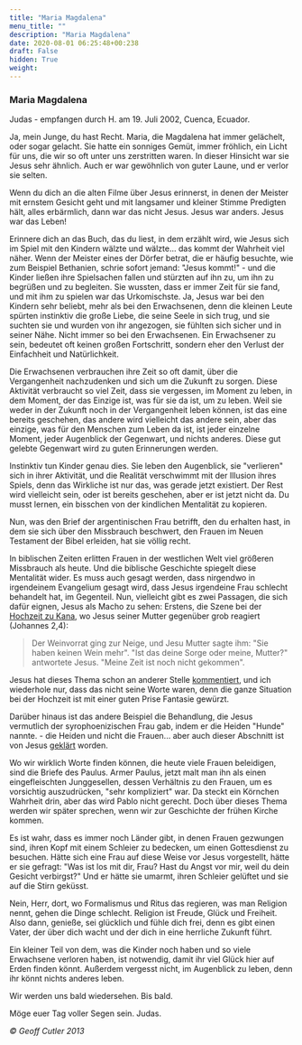 ```yaml
---
title: "Maria Magdalena"
menu_title: ""
description: "Maria Magdalena"
date: 2020-08-01 06:25:48+00:238
draft: False
hidden: True
weight:
---
```

### Maria Magdalena

Judas - empfangen durch H. am 19. Juli 2002, Cuenca, Ecuador.

Ja, mein Junge, du hast Recht. Maria, die Magdalena hat immer gelächelt, oder sogar gelacht. Sie hatte ein sonniges Gemüt, immer fröhlich, ein Licht für uns, die wir so oft unter uns zerstritten waren. In dieser Hinsicht war sie Jesus sehr ähnlich. Auch er war gewöhnlich von guter Laune, und er verlor sie selten.

Wenn du dich an die alten Filme über Jesus erinnerst, in denen der Meister mit ernstem Gesicht geht und mit langsamer und kleiner Stimme Predigten hält, alles erbärmlich, dann war das nicht Jesus. Jesus war anders. Jesus war das Leben!

Erinnere dich an das Buch, das du liest, in dem erzählt wird, wie Jesus sich im Spiel mit den Kindern wälzte und wälzte... das kommt der Wahrheit viel näher. Wenn der Meister eines der Dörfer betrat, die er häufig besuchte, wie zum Beispiel Bethanien, schrie sofort jemand: "Jesus kommt!" - und die Kinder ließen ihre Spielsachen fallen und stürzten auf ihn zu, um ihn zu begrüßen und zu begleiten. Sie wussten, dass er immer Zeit für sie fand, und mit ihm zu spielen war das Urkomischste. Ja, Jesus war bei den Kindern sehr beliebt, mehr als bei den Erwachsenen, denn die kleinen Leute spürten instinktiv die große Liebe, die seine Seele in sich trug, und sie suchten sie und wurden von ihr angezogen, sie fühlten sich sicher und in seiner Nähe. Nicht immer so bei den Erwachsenen. Ein Erwachsener zu sein, bedeutet oft keinen großen Fortschritt, sondern eher den Verlust der Einfachheit und Natürlichkeit.

Die Erwachsenen verbrauchen ihre Zeit so oft damit, über die Vergangenheit nachzudenken und sich um die Zukunft zu sorgen. Diese Aktivität verbraucht so viel Zeit, dass sie vergessen, im Moment zu leben, in dem Moment, der das Einzige ist, was für sie da ist, um zu leben. Weil sie weder in der Zukunft noch in der Vergangenheit leben können, ist das eine bereits geschehen, das andere wird vielleicht das andere sein, aber das einzige, was für den Menschen zum Leben da ist, ist jeder einzelne Moment, jeder Augenblick der Gegenwart, und nichts anderes. Diese gut gelebte Gegenwart wird zu guten Erinnerungen werden.

Instinktiv tun Kinder genau dies. Sie leben den Augenblick, sie "verlieren" sich in ihrer Aktivität, und die Realität verschwimmt mit der Illusion ihres Spiels, denn das Wirkliche ist nur das, was gerade jetzt existiert. Der Rest wird vielleicht sein, oder ist bereits geschehen, aber er ist jetzt nicht da. Du musst lernen, ein bisschen von der kindlichen Mentalität zu kopieren.

Nun, was den Brief der argentinischen Frau betrifft, den du erhalten hast, in dem sie sich über den Missbrauch beschwert, den Frauen im Neuen Testament der Bibel erleiden, hat sie völlig recht.

In biblischen Zeiten erlitten Frauen in der westlichen Welt viel größeren Missbrauch als heute. Und die biblische Geschichte spiegelt diese Mentalität wider. Es muss auch gesagt werden, dass nirgendwo in irgendeinem Evangelium gesagt wird, dass Jesus irgendeine Frau schlecht behandelt hat, im Gegenteil. Nun, vielleicht gibt es zwei Passagen, die sich dafür eignen, Jesus als Macho zu sehen: Erstens, die Szene bei der [Hochzeit zu Kana](/aktuelle-botschaften/aktuelle-botschaften-in-reihenfolge-des-datums/aktuelle-botschaften-2002/die-hochzeit-in-kana-hr-judas-3-maerz-2002/), wo Jesus seiner Mutter gegenüber grob reagiert (Johannes 2,4):

> Der Weinvorrat ging zur Neige, und Jesu Mutter sagte ihm: "Sie haben keinen Wein mehr". "Ist das deine Sorge oder meine, Mutter?" antwortete Jesus. "Meine Zeit ist noch nicht gekommen".

Jesus hat dieses Thema schon an anderer Stelle [kommentiert](/samuels-botschaften/predigten-ueber-das-alte-testament/predigt-17-koenig-david-ein-mann-gottes-samuels-jesus-2-august-1958/), und ich wiederhole nur, dass das nicht seine Worte waren, denn die ganze Situation bei der Hochzeit ist mit einer guten Prise Fantasie gewürzt.

Darüber hinaus ist das andere Beispiel die Behandlung, die Jesus vermutlich der syrophoenizischen Frau gab, indem er die Heiden "Hunde" nannte. - die Heiden und nicht die Frauen... aber auch dieser Abschnitt ist von Jesus [geklärt](/samuels-botschaften/erklaerungen-und-einsichten-in-das-neue-testament/offenbarung-36-joseph-von-arimathaea-und-ueber-die-stellvertretende-suehne-20-dezember-1954/) worden.

Wo wir wirklich Worte finden können, die heute viele Frauen beleidigen, sind die Briefe des Paulus. Armer Paulus, jetzt malt man ihn als einen eingefleischten Junggesellen, dessen Verhältnis zu den Frauen, um es vorsichtig auszudrücken, "sehr kompliziert" war. Da steckt ein Körnchen Wahrheit drin, aber das wird Pablo nicht gerecht. Doch über dieses Thema werden wir später sprechen, wenn wir zur Geschichte der frühen Kirche kommen.

Es ist wahr, dass es immer noch Länder gibt, in denen Frauen gezwungen sind, ihren Kopf mit einem Schleier zu bedecken, um einen Gottesdienst zu besuchen. Hätte sich eine Frau auf diese Weise vor Jesus vorgestellt, hätte er sie gefragt: "Was ist los mit dir, Frau? Hast du Angst vor mir, weil du dein Gesicht verbirgst?" Und er hätte sie umarmt, ihren Schleier gelüftet und sie auf die Stirn geküsst.

Nein, Herr, dort, wo Formalismus und Ritus das regieren, was man Religion nennt, gehen die Dinge schlecht. Religion ist Freude, Glück und Freiheit. Also dann, genieße, sei glücklich und fühle dich frei, denn es gibt einen Vater, der über dich wacht und der dich in eine herrliche Zukunft führt.

Ein kleiner Teil von dem, was die Kinder noch haben und so viele Erwachsene verloren haben, ist notwendig, damit ihr viel Glück hier auf Erden finden könnt. Außerdem vergesst nicht, im Augenblick zu leben, denn ihr könnt nichts anderes leben.

Wir werden uns bald wiedersehen. Bis bald.

Möge euer Tag voller Segen sein. Judas.

*© Geoff Cutler 2013*
